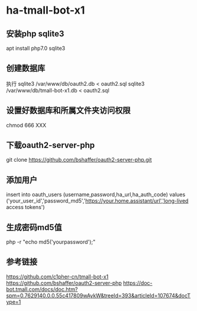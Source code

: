 # ha-tmall-bot-x1

## 安装php sqlite3
apt install php7.0 sqlite3

## 创建数据库
执行
sqlite3 /var/www/db/oauth2.db < oauth2.sql
sqlite3 /var/www/db/tmall-bot-x1.db < oauth2.sql

## 设置好数据库和所属文件夹访问权限
chmod 666 XXX

## 下载oauth2-server-php 
git clone https://github.com/bshaffer/oauth2-server-php.git

## 添加用户
insert into oauth_users (username,password,ha_url,ha_auth_code) values ('your_user_id','password_md5','https://your.home.assistant/url','long-lived access tokens')

## 生成密码md5值
php -r "echo md5('yourpassword');"

## 参考链接
https://github.com/c1pher-cn/tmall-bot-x1
https://github.com/bshaffer/oauth2-server-php
https://doc-bot.tmall.com/docs/doc.htm?spm=0.7629140.0.0.55c417809wAykW&treeId=393&articleId=107674&docType=1
